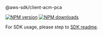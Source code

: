 @aws-sdk/client-acm-pca

[![NPM version](https://img.shields.io/npm/v/@aws-sdk/client-acm-pca/beta.svg)](https://www.npmjs.com/package/@aws-sdk/client-acm-pca)
[![NPM downloads](https://img.shields.io/npm/dm/@aws-sdk/client-acm-pca.svg)](https://www.npmjs.com/package/@aws-sdk/client-acm-pca)

For SDK usage, please step to [SDK readme](https://github.com/aws/aws-sdk-js-v3).
